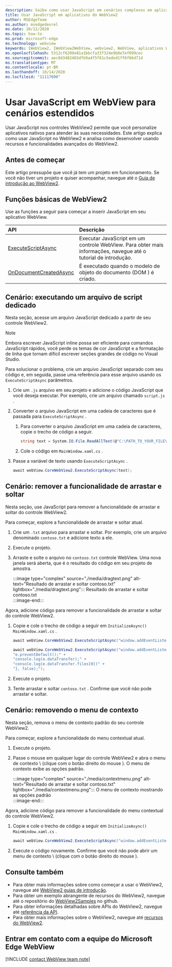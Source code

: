 ```yaml
---
description: Saiba como usar JavaScript em cenários complexos em aplicativos do WebView2
title: Usar JavaScript em aplicativos do WebView2
author: MSEdgeTeam
ms.author: msedgedevrel
ms.date: 10/12/2020
ms.topic: how-to
ms.prod: microsoft-edge
ms.technology: webview
keywords: IWebView2, IWebView2WebView, webview2, WebView, aplicativos Win32, Win32, Edge, ICoreWebView2, ICoreWebView2Host, controle do navegador, HTML Edge
ms.openlocfilehash: 5312cf6209e81a1bbcfa33f324e9b8e7ef099cec
ms.sourcegitcommit: aec8d3482465dfb9a4f5f61c5eded1ff6f66d71d
ms.translationtype: MT
ms.contentlocale: pt-BR
ms.lasthandoff: 10/14/2020
ms.locfileid: "11117690"
---
```

# Usar JavaScript em WebView para cenários estendidos  

Usar JavaScript nos controles WebView2 permite que você personalize aplicativos nativos para atender às suas necessidades.  Este artigo explica como usar JavaScript no WebView2 e analisa como desenvolver usando recursos e funcionalidades avançados do WebView2.  

## Antes de começar  

Este artigo pressupõe que você já tem um projeto em funcionamento.  Se você não tiver um projeto e quiser acompanhar, navegue até o [Guia de introdução ao WebView2][Webview2GettingstartedWpf].  

## Funções básicas de WebView2  

Use as funções a seguir para começar a inserir JavaScript em seu aplicativo WebView.  

| API  | Descrição  |
|:--- |:--- |  
| [ExecuteScriptAsync][Webview2ReferenceWpf09515MicrosoftWebExecutescriptasync] | Executar JavaScript em um controle WebView. Para obter mais informações, navegue até o tutorial de introdução. |
| [OnDocumentCreatedAsync][Webview2ReferenceWin3209538Icorewebview2Addscripttoexecuteondocumentcreated] | É executado quando o modelo de objeto do documento (DOM \) é criado. |
      
## Cenário: executando um arquivo de script dedicado  

Nesta seção, acesse um arquivo JavaScript dedicado a partir de seu controle WebView2.  

> [!NOTE]
> Embora escrever JavaScript inline possa ser eficiente para comandos JavaScript rápidos, você perde os temas de cor JavaScript e a formatação de linha que tornam difícil escrever seções grandes de código no Visual Studio.  

Para solucionar o problema, crie um arquivo JavaScript separado com seu código e, em seguida, passe uma referência para esse arquivo usando os `ExecuteScriptAsync` parâmetros.  

1.  Crie um `.js` arquivo em seu projeto e adicione o código JavaScript que você deseja executar.  Por exemplo, crie um arquivo chamado `script.js` .  
1.  Converter o arquivo JavaScript em uma cadeia de caracteres que é passada para `ExecuteScriptAsync` .  
    1.  Para converter o arquivo JavaScript em uma cadeia de caracteres, copie o trecho de código a seguir.  
        
        ```csharp
        string text = System.IO.File.ReadAllText(@"C:\PATH_TO_YOUR_FILE\script.js");
        ```  
        
    1.  Cole o código em `MainWindow.xaml.cs` .  
1.  Passe a variável de texto usando `ExecuteScriptAsync` .  
    
    ```csharp
    await webView.CoreWebView2.ExecuteScriptAsync(text);
    ```  

## Cenário: remover a funcionalidade de arrastar e soltar  

Nesta seção, use JavaScript para remover a funcionalidade de arrastar e soltar do controle WebView2.  

Para começar, explore a funcionalidade de arrastar e soltar atual.  

1.  Crie um `.txt` arquivo para arrastar e soltar.  Por exemplo, crie um arquivo denominado `contoso.txt` e adicione texto a ele.  
1.  Execute o projeto.  
1.  Arraste e solte o arquivo no `contoso.txt` controle WebView.  Uma nova janela será aberta, que é o resultado do código em seu projeto de amostra.  
    
    :::image type="complex" source="./media/dragtext.png" alt-text="Resultado de arrastar e soltar contoso.txt" lightbox="./media/dragtext.png":::
       Resultado de arrastar e soltar contoso.txt  
    :::image-end:::  

Agora, adicione código para remover a funcionalidade de arrastar e soltar do controle WebView2.  

1.  Copie e cole o trecho de código a seguir em `InitializeAsync()` `MainWindow.xaml.cs` .   
            
    ```csharp   
    await webView.CoreWebView2.ExecuteScriptAsync("window.addEventListener('dragover',function(e){e.preventDefault();},false);");
    
    await webView.CoreWebView2.ExecuteScriptAsync("window.addEventListener('drop',function(e){" +
    "e.preventDefault();" +
    "console.log(e.dataTransfer);" +
    "console.log(e.dataTransfer.files[0])" +
    "}, false);");
    ```  
          
1.  Execute o projeto.  
1.  Tente arrastar e soltar `contoso.txt` .  Confirme que você não pode arrastar e soltar.  

## Cenário: removendo o menu de contexto  

Nesta seção, remova o menu de contexto padrão do seu controle WebView2.  

Para começar, explore a funcionalidade do menu contextual atual.  

1.  Execute o projeto.  
1.  Passe o mouse em qualquer lugar do controle WebView2 e abra o menu de contexto \ (clique com o botão direito do mouse \).  O menu de contexto exibe as opções padrão.  
    
    :::image type="complex" source="./media/contextmenu.png" alt-text="Resultado de arrastar e soltar contoso.txt" lightbox="./media/contextmenu.png":::
       O menu de contexto mostrando as opções padrão  
    :::image-end:::  
    
Agora, adicione código para remover a funcionalidade do menu contextual do controle WebView2.  

1.  Copie e cole o trecho de código a seguir em `InitializeAsync()` `MainWindow.xaml.cs` .    
        
    ```csharp   
    await webView.CoreWebView2.ExecuteScriptAsync("window.addEventListener('contextmenu', window => {window.preventDefault();});");
    ```  

1.  Execute o código novamente.  Confirme que você não pode abrir um menu de contexto \ (clique com o botão direito do mouse \).  
   
## Consulte também  

*   Para obter mais informações sobre como começar a usar o WebView2, navegue até [WebView2 guias de introdução][Webview2MainGettingStarted].  
*   Para obter um exemplo abrangente de recursos do WebView2, navegue até o repositório do [WebView2Samples][GithubMicrosoftedgeWebview2samples] no github.  
*   Para obter informações detalhadas sobre APIs do WebView2, navegue até [referência da API][Webview2ApiReference].  
*   Para obter mais informações sobre o WebView2, navegue até [recursos do WebView2][Webview2MainNextSteps].  

## Entrar em contato com a equipe do Microsoft Edge WebView  

[!INCLUDE [contact WebView team note](../includes/contact-webview-team-note.md)]  

<!-- links -->  

[DevtoolsGuideChromiumMain]: ../../devtools-guide-chromium.md "Ferramentas de desenvolvedor do Microsoft Edge (Chromium) | Documentos da Microsoft"  


[Webview2ApiReference]: ../webview2-api-reference.md "Referência de API do Microsoft Edge WebView2 | Documentos da Microsoft"  
[Webview2GettingstartedWpf]: ../gettingstarted/wpf.md "Introdução ao WebView2 no WPF (visualização) | Documentos da Microsoft"  
[Webview2MainGettingStarted]: ../index.md#getting-started "Ponto de partida-introdução ao Microsoft Edge WebView2 (visualização) | Documentos da Microsoft"  
[Webview2MainNextSteps]: ../index.md#next-steps "Próximas etapas-introdução ao Microsoft Edge WebView2 (visualização) | Documentos da Microsoft"  
[Webview2ReferenceWin3209538Icorewebview2Addscripttoexecuteondocumentcreated]: ../reference/win32/0-9-538/icorewebview2.md#addscripttoexecuteondocumentcreated "AddScriptToExecuteOnDocumentCreated-0.9.579-interface ICoreWebView2 | Documentos da Microsoft"  
[Webview2ReferenceWpf09515MicrosoftWebExecutescriptasync]: ../reference/wpf/0-9-515/microsoft-web-webview2-wpf-webview2.md#executescriptasync "ExecuteScriptAsync-classe Microsoft. Web. WebView2. WPF. WebView2 | Documentos da Microsoft"  

[GithubMicrosoftedgeWebview2samples]: https://github.com/MicrosoftEdge/WebView2Samples "Exemplos de WebView2-MicrosoftEdge/WebView2Samples | GitHub"  
